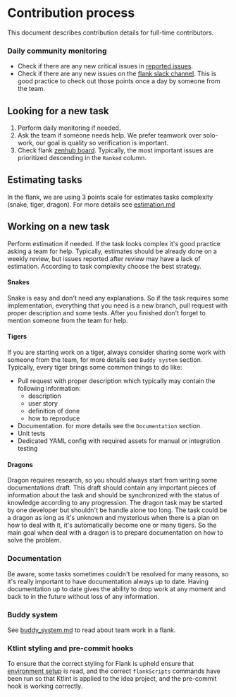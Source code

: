 # Contribution process
This document describes contribution details for full-time contributors.

### Daily community monitoring
* Check if there are any new critical issues in [reported issues](https://github.com/Flank/flank/issues).
* Check if there are any new issues on the [flank slack channel](https://firebase-community.slack.com/archives/C72V6UW8M).
This is good practice to check out those points once a day by someone from the team.

## Looking for a new task
1. Perform daily monitoring if needed.
2. Ask the team if someone needs help. 
We prefer teamwork over solo-work, our goal is quality so verification is important.
3. Check flank [zenhub board](https://github.com/Flank/flank/issues/#zenhub). 
Typically, the most important issues are prioritized descending in the `Ranked` column.

## Estimating tasks
In the flank, we are using 3 points scale for estimates tasks complexity (snake, tiger, dragon). 
For more details see [estimation.md](3_estimation.md)

## Working on a new task
Perform estimation if needed. If the task looks complex it's good practice asking a team for help.
Typically, estimates should be already done on a weekly review, but issues reported after review may have a lack of estimation. 
According to task complexity choose the best strategy.

#### Snakes
Snake is easy and don't need any explanations. So if the task requires some implementation, everything that you need is a new branch,
pull request with proper description and some tests. After you finished don't forget to mention someone from the team for help.

#### Tigers
If you are starting work on a tiger, always consider sharing some work with someone from the team, for more details see `Buddy system` section.
Typically, every tiger brings some common things to do like:
* Pull request with proper description which typically may contain the following information:
    * description
    * user story
    * definition of done
    * how to reproduce
* Documentation. for more details see the `Documentation` section.
* Unit tests
* Dedicated YAML config with required assets for manual or integration testing

#### Dragons
Dragon requires research, so you should always start from writing some documentations draft. 
This draft should contain any important pieces of information about the task and should be synchronized with the status of knowledge according to any progression. 
The dragon task may be started by one developer but shouldn't be handle alone too long. 
The task could be a dragon as long as it's unknown and mysterious when there is a plan on how to deal with it, 
it's automatically become one or many tigers. 
So the main goal when deal with a dragon is to prepare documentation on how to solve the problem.


### Documentation
Be aware, some tasks sometimes couldn't be resolved for many reasons, so it's really important to have documentation always up to date. 
Having documentation up to date gives the ability to drop work at any moment and back to in the future without loss of any information. 

### Buddy system
See [buddy_system.md](4_buddy_system.md) to read about team work in a flank.

### Ktlint styling and pre-commit hooks
To ensure that the correct styling for Flank is upheld ensure that [environment setup](1_environment_setup.md) is read, and the correct `flankScripts` commands have been run
so that Ktlint is applied to the idea project, and the pre-commit hook is working correctly.
